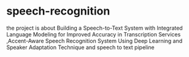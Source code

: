 # speech-recognition
the project is about Building a Speech-to-Text System with Integrated Language Modeling for Improved Accuracy in Transcription Services ,Accent-Aware Speech Recognition System Using Deep Learning and Speaker Adaptation Technique and speech to text pipeline
